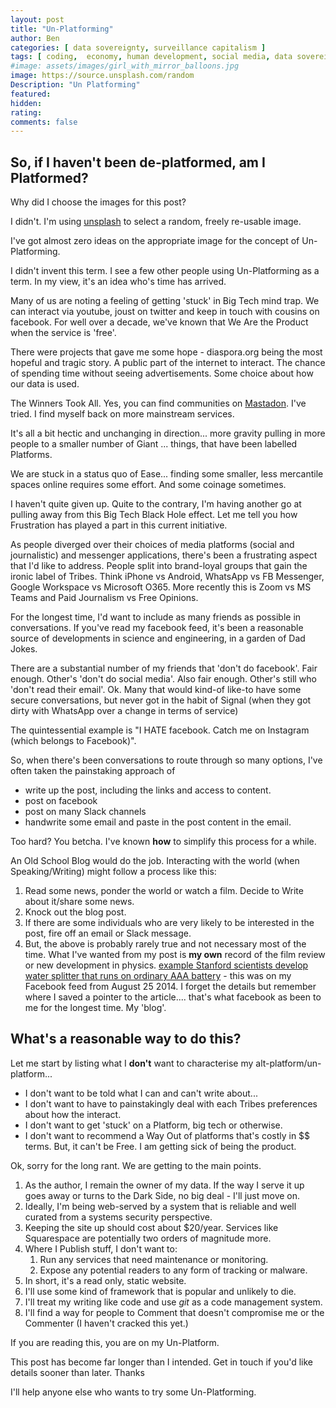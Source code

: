 ```yaml
---
layout: post
title: "Un-Platforming"
author: Ben
categories: [ data sovereignty, surveillance capitalism ]
tags: [ coding,  economy, human development, social media, data sovereignty, surveillance capitalism ]
#image: assets/images/girl_with_mirror_balloons.jpg
image: https://source.unsplash.com/random
Description: "Un Platforming"
featured: 
hidden:
rating:
comments: false 
---
```

## So, if I haven't been de-platformed, am I Platformed?

Why did I choose the images for this post? 

I didn't. I'm using [unsplash](https://source.unsplash.com/random) to select a random, freely re-usable image.

I've got almost zero ideas on the appropriate image for the concept of Un-Platforming.

I didn't invent this term. I see a few other people using Un-Platforming as a term. In my view, it's an idea who's time has arrived.

Many of us are noting a feeling of getting 'stuck' in Big Tech mind trap. We can interact via youtube, joust on twitter and keep in touch with cousins on facebook. For well over a decade, we've known that We Are the Product when the service is 'free'.

There were projects that gave me some hope - diaspora.org being the most hopeful and tragic story. A public part of the internet to interact. The chance of spending time without seeing advertisements. Some choice about how our data is used.

The Winners Took All. Yes, you can find communities on [Mastadon](https://en.wikipedia.org/wiki/Mastodon_(software)). I've tried. I find myself back on more mainstream services. 

It's all a bit hectic and unchanging in direction... more gravity pulling in more people to a smaller number of Giant ... things, that have been labelled Platforms.

We are stuck in a status quo of Ease... finding some smaller, less mercantile spaces online requires some effort. And some coinage sometimes.

I haven't quite given up. Quite to the contrary, I'm having another go at pulling away from this Big Tech Black Hole effect. Let me tell you how Frustration has played a part in this current initiative.

As people diverged over their choices of media platforms (social and journalistic) and messenger applications, there's been a frustrating aspect that I'd like to address. People split into brand-loyal groups that gain the ironic label of Tribes. Think iPhone vs Android, WhatsApp vs FB Messenger,  Google Workspace vs Microsoft O365. More recently this is Zoom vs MS Teams and Paid Journalism vs Free Opinions.

For the longest time, I'd want to include as many friends as possible in conversations. If you've read my facebook feed, it's been a reasonable source of developments in science and engineering, in a garden of Dad Jokes. 

There are a substantial number of my friends that 'don't do facebook'. Fair enough. Other's 'don't do social media'. Also fair enough. Other's still who 'don't read their email'. Ok. Many that would kind-of like-to have some secure conversations, but never got in the habit of Signal (when they got dirty with WhatsApp over a change in terms of service)

The quintessential example is "I HATE facebook. Catch me on Instagram (which belongs to Facebook)". 

So, when there's been conversations to route through so many options, I've often taken the painstaking approach of

- write up the post, including the links and access to content. 
- post on facebook
- post on many Slack channels
- handwrite some email and paste in the post content in the email. 

Too hard? You betcha. I've known **how** to simplify this process for a while. 

An Old School Blog would do the job. Interacting with the world (when Speaking/Writing) might follow a process like this: 

1. Read some news, ponder the world or watch a film. Decide to Write about it/share some news.
2. Knock out the blog post. 
3. If there are some individuals who are very likely to be interested in the post, fire off an email or Slack message.
4. But, the above is probably rarely true and not necessary most of the time. What I've wanted from my post is **my own** record of the film review or new development in physics. [example Stanford scientists develop water splitter that runs on ordinary AAA battery](https://news.stanford.edu/news/2014/august/splitter-clean-fuel-082014.html) - this was on my Facebook feed from August 25 2014. I forget the details but remember where I saved a pointer to the article.... that's what facebook as been to me for the longest time. My 'blog'. 

## What's a reasonable way to do this?

Let me start by listing what I **don't** want to characterise my alt-platform/un-platform...

- I don't want to be told what I can and can't write about...
- I don't want to have to painstakingly deal with each Tribes preferences about how the interact.
- I don't want to get 'stuck' on a Platform, big tech or otherwise.
- I don't want to recommend a Way Out of platforms that's costly in $$ terms. But, it can't be Free. I am getting sick of being the product.

Ok, sorry for the long rant. We are getting to the main points.

1. As the author, I remain the owner of my data. If the way I serve it up goes away or turns to the Dark Side, no big deal - I'll just move on.
2. Ideally, I'm being web-served by a system that is reliable and well curated from a systems security perspective.
3. Keeping the site up should cost about $20/year. Services like Squarespace are potentially two orders of magnitude more.
4. Where I Publish stuff, I don't want to:
   1. Run any services that need maintenance or monitoring.
   2. Expose any potential readers to any form of tracking or malware.
5. In short, it's a read only, static website.
6. I'll use some kind of framework that is popular and unlikely to die.
7. I'll treat my writing like code and use *git* as a code management system.
8. I'll find a way for people to Comment that doesn't compromise me or the Commenter (I haven't cracked this yet.)


If you are reading this, you are on my Un-Platform.

This post has become far longer than I intended. Get in touch if you'd like details sooner than later. Thanks

I'll help anyone else who wants to try some Un-Platforming.


